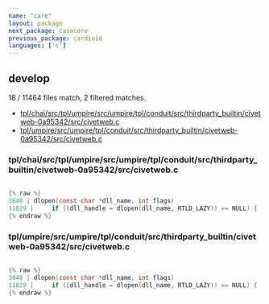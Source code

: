 ```yaml
---
name: "care"
layout: package
next_package: casacore
previous_package: cardioid
languages: ['c']
---
```

## develop
18 / 11464 files match, 2 filtered matches.

 - [tpl/chai/src/tpl/umpire/src/umpire/tpl/conduit/src/thirdparty_builtin/civetweb-0a95342/src/civetweb.c](#tplchaisrctplumpiresrcumpiretplconduitsrcthirdparty_builtincivetweb-0a95342srccivetwebc)
 - [tpl/umpire/src/umpire/tpl/conduit/src/thirdparty_builtin/civetweb-0a95342/src/civetweb.c](#tplumpiresrcumpiretplconduitsrcthirdparty_builtincivetweb-0a95342srccivetwebc)

### tpl/chai/src/tpl/umpire/src/umpire/tpl/conduit/src/thirdparty_builtin/civetweb-0a95342/src/civetweb.c

```c

{% raw %}
3848 | dlopen(const char *dll_name, int flags)
11829 | 	if ((dll_handle = dlopen(dll_name, RTLD_LAZY)) == NULL) {
{% endraw %}

```
### tpl/umpire/src/umpire/tpl/conduit/src/thirdparty_builtin/civetweb-0a95342/src/civetweb.c

```c

{% raw %}
3848 | dlopen(const char *dll_name, int flags)
11829 | 	if ((dll_handle = dlopen(dll_name, RTLD_LAZY)) == NULL) {
{% endraw %}

```
